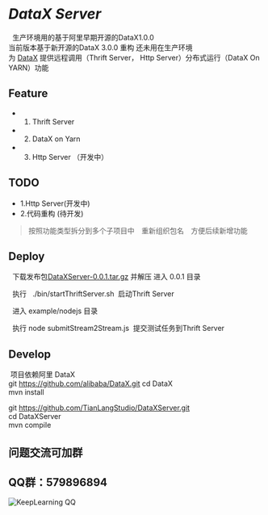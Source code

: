 *DataX Server*
================  

   生产环境用的基于阿里早期开源的DataX1.0.0        
   当前版本基于新开源的DataX 3.0.0 重构 还未用在生产环境   
   为 [DataX](https://github.com/alibaba/DataX) 提供远程调用（Thrift Server， Http Server）分布式运行（DataX On YARN）功能
   
**Feature**
---------------
- 1. Thrift Server 
- 2. DataX on Yarn
- 3. Http Server （开发中）

## TODO
- 1.Http Server(开发中)    
- 2.代码重构 (待开发)    
> 按照功能类型拆分到多个子项目中　重新组织包名　方便后续新增功能

## Deploy
   下载发布包[DataXServer-0.0.1.tar.gz](http://pan.baidu.com/s/1hrHcbqs) 并解压 进入 0.0.1 目录     
   
   执行   ./bin/startThriftServer.sh  启动Thrift Server     
   
   进入 example/nodejs 目录      
   
   执行 node submitStream2Stream.js  提交测试任务到Thrift Server     
   
   
   
**Develop**
---------------  
  项目依赖阿里 DataX  
  git https://github.com/alibaba/DataX.git 
  cd DataX    
  mvn install
  
  git https://github.com/TianLangStudio/DataXServer.git  
  cd DataXServer  
  mvn compile  

## 问题交流可加群
QQ群：579896894
----------------
![KeepLearning QQ](https://raw.githubusercontent.com/TianLangStudio/DataXServer/master/images/tianlangstudio-keeplearning-qrcode.jpg)  
